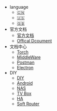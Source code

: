 * language
  * [:cn:](/zh-cn/)
  * [:us:](/en-us/)
  * [:uk:](/en-us/)
* 官方文档
  * [官方文档](/docsify/zh-cn/)
  * [Offical Dcoument](/docsify/en-us/)
* 文档中心
  * [Torch](/zh-cn/)
  * [MiddleWare](/middleware/)
  * [Postman](/postman/)
  * [Electron](/electron/)
* DIY
  * [DIY](/diy/)
  * [Android](/diy/android/)
  * [NAS](/diy/nas/)
  * [TV Box](/diy/tv-box/)
  * [HA](/diy/ha/)
  * [Soft Router](/diy/soft-router/)
